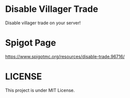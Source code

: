 # Disable Villager Trade
Disable villager trade on your server!

# Spigot Page
https://www.spigotmc.org/resources/disable-trade.96716/

# LICENSE
This project is under MIT License.
